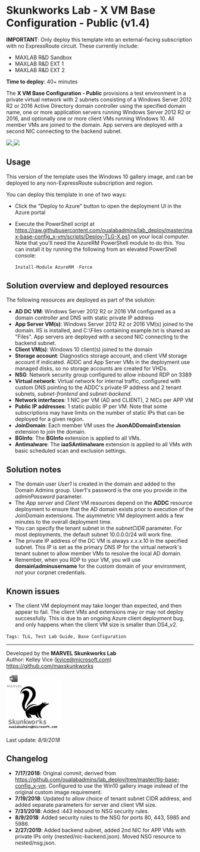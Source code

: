 ﻿# Skunkworks Lab - X VM Base Configuration - Public (v1.4)

**IMPORTANT**: Only deploy this template into an external-facing subscription with no ExpressRoute circuit. These currently include:

+ MAXLAB R&D Sandbox
+ MAXLAB R&D EXT 1
+ MAXLAB R&D EXT 2

**Time to deploy**: 40+ minutes

The **X VM Base Configuration - Public** provisions a test environment in a private virtual network with 2 subnets consisting of a Windows Server 2012 R2 or 2016 Active Directory domain controller using the specified domain name, one or more application servers running Windows Server 2012 R2 or 2016, and optionally one or more client VMs running Windows 10. All member VMs are joined to the domain. App servers are deployed with a second NIC connecting to the backend subnet.

<a href="https://portal.azure.com/#create/Microsoft.Template/uri/https%3A%2F%2Fraw.githubusercontent.com%2Foualabadmins%2Flab_deploy%2Fkv-spmi%2Fmax-base-config_x-vm%2Fazuredeploy.json" target="_blank">
<img src="http://azuredeploy.net/deploybutton.png"/>
</a>
<a href="http://armviz.io/#/?load=https%3A%2F%2Fraw.githubusercontent.com%2Foualabadmins%2Flab_deploy%2Fmaster%2Fmax-base-config_x-vm%2Fazuredeploy.json" target="_blank">
<img src="http://armviz.io/visualizebutton.png"/>
</a>

## Usage

This version of the template uses the Windows 10 gallery image, and can be deployed to any non-ExpressRoute subscription and region.

You can deploy this template in one of two ways:

+ Click the "Deploy to Azure" button to open the deployment UI in the Azure portal
+ Execute the PowerShell script at https://raw.githubusercontent.com/oualabadmins/lab_deploy/master/max-base-config_x-vm/scripts/Deploy-TLG-X.ps1 on your local computer. Note that you'll need the AzureRM PowerShell module to do this. You can install it by running the following from an elevated PowerShell console:

    ```PowerShell
    Install-Module AzureRM -Force
    ```

## Solution overview and deployed resources

The following resources are deployed as part of the solution:

+ **AD DC VM**: Windows Server 2012 R2 or 2016 VM configured as a domain controller and DNS with static private IP address
+ **App Server VM(s)**: Windows Server 2012 R2 or 2016 VM(s) joined to the domain. IIS is installed, and C:\Files containing example.txt is shared as "Files". App servers are deployed with a second NIC connecting to the backend subnet.
+ **Client VM(s)**: Windows 10 client(s) joined to the domain
+ **Storage account**: Diagnostics storage account, and client VM storage account if indicated. ADDC and App Server VMs in the deployment use managed disks, so no storage accounts are created for VHDs.
+ **NSG**: Network security group configured to allow inbound RDP on 3389
+ **Virtual network**: Virtual network for internal traffic, configured with custom DNS pointing to the ADDC's private IP address and 2 tenant subnets, _subnet-frontend_ and _subnet-backend_.
+ **Network interfaces**: 1 NIC per VM (AD and CLIENT), 2 NICs per APP VM
+ **Public IP addresses**: 1 static public IP per VM. Note that some subscriptions may have limits on the number of static IPs that can be deployed for a given region.
+ **JoinDomain**: Each member VM uses the **JsonADDomainExtension** extension to join the domain.
+ **BGInfo**: The **BGInfo** extension is applied to all VMs.
+ **Antimalware**: The **iaaSAntimalware** extension is applied to all VMs with basic scheduled scan and exclusion settings.

## Solution notes

+ The domain user *User1* is created in the domain and added to the Domain Admins group. User1's password is the one you provide in the *adminPassword* parameter.
+ The *App server* and *Client* VM resources depend on the **ADDC** resource deployment to ensure that the AD domain exists prior to execution of the JoinDomain extensions. The asymmetric VM deployment adds a few minutes to the overall deployment time.
+ You can specify the tenant subnet in the *subnetCIDR* parameter. For most deployments, the default subnet 10.0.0.0/24 will work fine.
+ The private IP address of the DC VM is always *x.x.x.10* in the specified subnet. This IP is set as the primary DNS IP for the virtual network's tenant subnet to allow member VMs to resolve the local AD domain.
+ Remember, when you RDP to your VM, you will use **domain\adminusername** for the custom domain of your environment, _not_ your corpnet credentials.

## Known issues

+ The client VM deployment may take longer than expected, and then appear to fail. The client VMs and extensions may or may not deploy successfully. This is due to an ongoing Azure client deployment bug, and only happens when the client VM size is smaller than DS4_v2.

`Tags: TLG, Test Lab Guide, Base Configuration`
___
Developed by the **MARVEL Skunkworks Lab**  
Author: Kelley Vice (kvice@microsoft.com)  
https://github.com/maxskunkworks

![alt text](../common/images/maxskunkworkslogo-small.jpg "MARVEL Skunkworks")

Last update: _8/9/2018_

## Changelog

+ **7/17/2018**: Original commit, derived from https://github.com/oualabadmins/lab_deploy/tree/master/tlg-base-config_x-vm. Configured to use the Win10 gallery image instead of the original custom image requirement.
+ **7/19/2018**: Updated to allow choice of tenant subnet CIDR address, and added separate parameters for server and client VM size.
+ **7/31/2018**: Added :443 inbound to NSG security rules.
+ **8/9/2018**:  Added security rules to the NSG for ports 80, 443, 5985 and 5986.
+ **2/27/2019**: Added backend subnet, added 2nd NIC for APP VMs with private IPs only (nested/nic-backend.json). Moved NSG resource to nested/nsg.json.